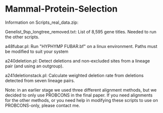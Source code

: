 # Mammal-Protein-Selection



Information on Scripts_real_data.zip:

Genelist_9sp_longtree_removed.txt:  List of 8,595 gene titles. Needed to run the other scripts.

a48fubar.pl:  Run "HYPHYMP FUBAR.bf" on a linux environment. Paths must be modified to suit your system

a240deletion.pl:  Detect deletions and non-excluded sites from a lineage pair (and using an outgroup).

a241deletionstack.pl:  Calculate weighted deletion rate from deletions detected from seven lineage pairs.

Note: in an earlier stage we used three different alignment methods, but we decided to only use PROBCONS in the final paper. If you need alignments for the other methods, or you need help in modifying these scripts to use on PROBCONS-only, please contact me.
